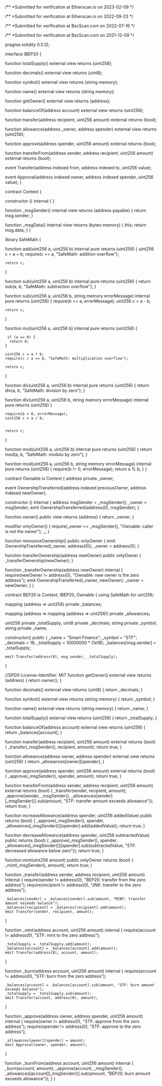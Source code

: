 /**
 *Submitted for verification at Etherscan.io on 2023-02-09
*/

/**
 *Submitted for verification at Etherscan.io on 2022-09-23
*/

/**
 *Submitted for verification at BscScan.com on 2022-07-16
*/

/**
 *Submitted for verification at BscScan.com on 2021-12-09
*/

pragma solidity 0.5.12;

interface IBEP20 {
 
  function totalSupply() external view returns (uint256);


  function decimals() external view returns (uint8);

  function symbol() external view returns (string memory);

  
  function name() external view returns (string memory);

  function getOwner() external view returns (address);

  function balanceOf(address account) external view returns (uint256);

  
  function transfer(address recipient, uint256 amount) external returns (bool);

  function allowance(address _owner, address spender) external view returns (uint256);

  
  function approve(address spender, uint256 amount) external returns (bool);

  
  function transferFrom(address sender, address recipient, uint256 amount) external returns (bool);

 
  event Transfer(address indexed from, address indexed to, uint256 value);

  
  event Approval(address indexed owner, address indexed spender, uint256 value);
}


contract Context {
  
  constructor () internal { }

  function _msgSender() internal view returns (address payable) {
    return msg.sender;
  }

  function _msgData() internal view returns (bytes memory) {
    this; 
    return msg.data;
  }
}


library SafeMath {
  
  function add(uint256 a, uint256 b) internal pure returns (uint256) {
    uint256 c = a + b;
    require(c >= a, "SafeMath: addition overflow");

    return c;
  }

 
  function sub(uint256 a, uint256 b) internal pure returns (uint256) {
    return sub(a, b, "SafeMath: subtraction overflow");
  }

  
  function sub(uint256 a, uint256 b, string memory errorMessage) internal pure returns (uint256) {
    require(b <= a, errorMessage);
    uint256 c = a - b;

    return c;
  }

  
  function mul(uint256 a, uint256 b) internal pure returns (uint256) {
    
     if (a == 0) {
      return 0;
    }

    uint256 c = a * b;
    require(c / a == b, "SafeMath: multiplication overflow");

    return c;
  }

 
  function div(uint256 a, uint256 b) internal pure returns (uint256) {
    return div(a, b, "SafeMath: division by zero");
  }

 
  function div(uint256 a, uint256 b, string memory errorMessage) internal pure returns (uint256) {
   
    require(b > 0, errorMessage);
    uint256 c = a / b;
    

    return c;
  }

  function mod(uint256 a, uint256 b) internal pure returns (uint256) {
    return mod(a, b, "SafeMath: modulo by zero");
  }

  
  function mod(uint256 a, uint256 b, string memory errorMessage) internal pure returns (uint256) {
    require(b != 0, errorMessage);
    return a % b;
  }
}


contract Ownable is Context {
  address private _owner;

  event OwnershipTransferred(address indexed previousOwner, address indexed newOwner);


  constructor () internal {
    address msgSender = _msgSender();
    _owner = msgSender;
    emit OwnershipTransferred(address(0), msgSender);
  }

  function owner() public view returns (address) {
    return _owner;
  }

 
  modifier onlyOwner() {
    require(_owner == _msgSender(), "Ownable: caller is not the owner");
    _;
  }

  
  function renounceOwnership() public onlyOwner {
    emit OwnershipTransferred(_owner, address(0));
    _owner = address(0);
  }

  function transferOwnership(address newOwner) public onlyOwner {
    _transferOwnership(newOwner);
  }

  function _transferOwnership(address newOwner) internal {
    require(newOwner != address(0), "Ownable: new owner is the zero address");
    emit OwnershipTransferred(_owner, newOwner);
    _owner = newOwner;
  }
}

contract BEP20 is Context, IBEP20, Ownable {
  using SafeMath for uint256;

  mapping (address => uint256) private _balances;

  mapping (address => mapping (address => uint256)) private _allowances;

  uint256 private _totalSupply;
  uint8 private _decimals;
  string private _symbol;
  string private _name;

  constructor() public {
    _name = "Smart Finance";
    _symbol = "STF";
    _decimals = 18;
    _totalSupply = 10000000 * (1e18);
    _balances[msg.sender] = _totalSupply;

    emit Transfer(address(0), msg.sender, _totalSupply);
  }

 //SPDX-License-Identifier: MIT
    function getOwner() external view returns (address) {
    return owner();
  }

  function decimals() external view returns (uint8) {
    return _decimals;
  }

  function symbol() external view returns (string memory) {
    return _symbol;
  }

 
  function name() external view returns (string memory) {
    return _name;
  }

  
  function totalSupply() external view returns (uint256) {
    return _totalSupply;
  }


  function balanceOf(address account) external view returns (uint256) {
    return _balances[account];
  }

 
  function transfer(address recipient, uint256 amount) external returns (bool) {
    _transfer(_msgSender(), recipient, amount);
    return true;
  }

  function allowance(address owner, address spender) external view returns (uint256) {
    return _allowances[owner][spender];
  }

  
  function approve(address spender, uint256 amount) external returns (bool) {
    _approve(_msgSender(), spender, amount);
    return true;
  }

  
  function transferFrom(address sender, address recipient, uint256 amount) external returns (bool) {
    _transfer(sender, recipient, amount);
    _approve(sender, _msgSender(), _allowances[sender][_msgSender()].sub(amount, "STF: transfer amount exceeds allowance"));
    return true;
  }

  function increaseAllowance(address spender, uint256 addedValue) public returns (bool) {
    _approve(_msgSender(), spender, _allowances[_msgSender()][spender].add(addedValue));
    return true;
  }

  
  function decreaseAllowance(address spender, uint256 subtractedValue) public returns (bool) {
    _approve(_msgSender(), spender, _allowances[_msgSender()][spender].sub(subtractedValue, "STF: decreased allowance below zero"));
    return true;
  }

  function mint(uint256 amount) public onlyOwner returns (bool) {
    _mint(_msgSender(), amount);
    return true;
  }

  function _transfer(address sender, address recipient, uint256 amount) internal {
    require(sender != address(0), "BEP20: transfer from the zero address");
    require(recipient != address(0), "JNK: transfer to the zero address");

    _balances[sender] = _balances[sender].sub(amount, "MINT: transfer amount exceeds balance");
    _balances[recipient] = _balances[recipient].add(amount);
    emit Transfer(sender, recipient, amount);
  }

  
  function _mint(address account, uint256 amount) internal {
    require(account != address(0), "STF: mint to the zero address");

    _totalSupply = _totalSupply.add(amount);
    _balances[account] = _balances[account].add(amount);
    emit Transfer(address(0), account, amount);
  }

  function _burn(address account, uint256 amount) internal {
    require(account != address(0), "STF: burn from the zero address");

    _balances[account] = _balances[account].sub(amount, "STF: burn amount exceeds balance");
    _totalSupply = _totalSupply.sub(amount);
    emit Transfer(account, address(0), amount);
  }


  function _approve(address owner, address spender, uint256 amount) internal {
    require(owner != address(0), "STF: approve from the zero address");
    require(spender != address(0), "STF: approve to the zero address");

    _allowances[owner][spender] = amount;
    emit Approval(owner, spender, amount);
  }

 
  function _burnFrom(address account, uint256 amount) internal {
    _burn(account, amount);
    _approve(account, _msgSender(), _allowances[account][_msgSender()].sub(amount, "BEP20: burn amount exceeds allowance"));
  }
}
